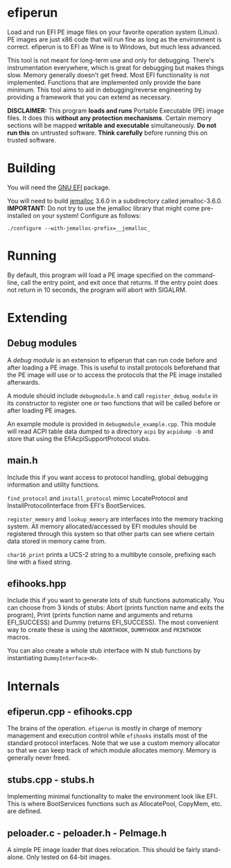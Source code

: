 efiperun
========

Load and run EFI PE image files on your favorite operation system (Linux). PE 
images are just x86 code that will run fine as long as the environment is 
correct. efiperun is to EFI as Wine is to Windows, but much less advanced.

This tool is not meant for long-term use and only for debugging. There's 
instrumentation everywhere, which is great for debugging but makes things slow. 
Memory generally doesn't get freed. Most EFI functionality is not implemented. 
Functions that are implemented only provide the bare minimum. This tool aims to 
aid in debugging/reverse engineering by providing a framework that you can 
extend as necessary.

**DISCLAIMER:** This program **loads and runs** Portable Executable (PE) image 
files. It does this **without any protection mechanisms**. Certain memory 
sections will be mapped **writable and executable** simultaneously. **Do not 
run this** on untrusted software. **Think carefully** before running this on 
trusted software.

Building
========

You will need the [GNU EFI](http://sourceforge.net/projects/gnu-efi/) package.

You will need to build [jemalloc](http://www.canonware.com/jemalloc/) 3.6.0 in 
a subdirectory called jemalloc-3.6.0. **IMPORTANT:** Do not try to use the 
jemalloc library that might come pre-installed on your system! Configure as 
follows:

```
./configure --with-jemalloc-prefix=__jemalloc_
```

Running
=======

By default, this program will load a PE image specified on the command-line, 
call the entry point, and exit once that returns. If the entry point does not 
return in 10 seconds, the program will abort with SIGALRM.

Extending
=========

Debug modules
-------------

A *debug module* is an extension to efiperun that can run code before and after 
loading a PE image. This is useful to install protocols beforehand that the PE 
image will use or to access the protocols that the PE image installed 
afterwards.

A module should include ```debugmodule.h``` and call 
```register_debug_module``` in its constructor to register one or two functions 
that will be called before or after loading PE images.

An example module is provided in ```debugmodule_example.cpp```. This module 
will read ACPI table data dumped to a directory ```acpi``` by ```acpidump -b``` 
and store that using the EfiAcpiSupportProtocol stubs.

main.h
------
Include this if you want access to protocol handling, global debugging 
information and utility functions.

```find_protocol``` and ```install_protocol``` mimic LocateProtocol and 
InstallProtocolInterface from EFI's BootServices.

```register_memory``` and ```lookup_memory``` are interfaces into the memory 
tracking system. All memory allocated/accessed by EFI modules should be 
registered through this system so that other parts can see where certain data 
stored in memory came from.

```char16_print``` prints a UCS-2 string to a multibyte console, prefixing each 
line with a fixed string.

efihooks.hpp
------------
Include this if you want to generate lots of stub functions automatically. You 
can choose from 3 kinds of stubs: Abort (prints function name and exits the 
program), Print (prints function name and arguments and returns EFI_SUCCESS) 
and Dummy (returns EFI_SUCCESS). The most convenient way to create these is 
using the ```ABORTHOOK```, ```DUMMYHOOK``` and ```PRINTHOOK``` macros.

You can also create a whole stub interface with N stub functions by 
instantiating ```DummyInterface<N>```.

Internals
=========

efiperun.cpp - efihooks.cpp
---------------------------
The brains of the operation. `efiperun` is mostly in charge of memory 
management and execution control while `efihooks` installs most of the 
standard protocol interfaces. Note that we use a custom memory allocator so 
that we can keep track of which module allocates memory. Memory is generally 
never freed.

stubs.cpp - stubs.h
-------------------
Implementing minimal functionality to make the environment look like EFI. This 
is where BootServices functions such as AllocatePool, CopyMem, etc. are 
defined.

peloader.c - peloader.h - PeImage.h
-----------------------------------
A simple PE image loader that does relocation. This should be fairly 
stand-alone. Only tested on 64-bit images.
